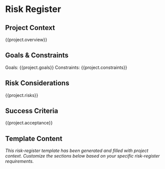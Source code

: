 # Risk Register

## Project Context
{{project.overview}}

## Goals & Constraints
Goals: {{project.goals}}
Constraints: {{project.constraints}}

## Risk Considerations
{{project.risks}}

## Success Criteria
{{project.acceptance}}

## Template Content
*This risk-register template has been generated and filled with project context. Customize the sections below based on your specific risk-register requirements.*
